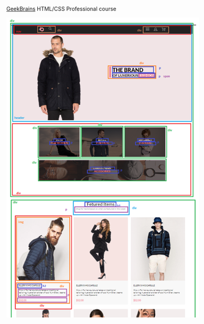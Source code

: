 [GeekBrains](https://geekbrains.ru/) HTML/CSS Professional course

![blocks](/mrkdimg/layoutBlocks.png)
